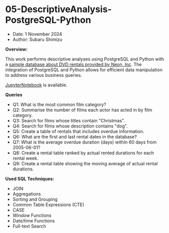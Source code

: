 # 05-DescriptiveAnalysis-PostgreSQL-Python
- Date: 1 November 2024
- Author: Subaru Shimizu

**Overview:**  
  
This work performs descriptive analyses using PostgreSQL and Python with a [sample database about DVD rentals provided by Neon, Inc](https://neon.tech/postgresql/postgresql-getting-started/postgresql-sample-database). The integration of PostgreSQL and Python allows for efficient data manipulation to address various business queries.

[JupyterNotebook](https://github.com/subaru3577/05-PostgreSQL-Python/blob/main/PostgreSQL_descriptive_analysis.ipynb) is available.


**Queries**
- Q1: What is the most common film category?
- Q2: Summarise the number of films each actor has acted in by film category.
- Q3: Search for films whose titles contain "Christmas".
- Q4: Search for films whose description contains "dog".
- Q5: Create a table of rentals that includes overdue information.
- Q6: What are the first and last rental dates in the database?
- Q7: What is the average overdue duration (days) within 60 days from 2005-06-01?
- Q8: Create a rental table ranked by actual rented durations for each rental week.
- Q9: Create a rental table showing the moving average of actual rental durations.

**Used SQL Techniques:**  
- JOIN
- Aggregations
- Sorting and Grouping
- Common Table Expressions (CTE)
- CASE
- Window Functions
- Date/time Functions
- Full-text Search
